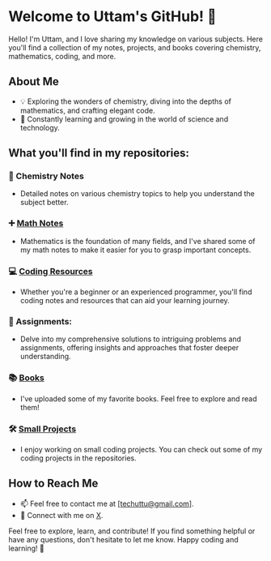 # Welcome to Uttam's GitHub! 👋

Hello! I'm Uttam, and I love sharing my knowledge on various subjects. Here you'll find a collection of my notes, projects, and books covering chemistry, mathematics, coding, and more.

## About Me

- 💡 Exploring the wonders of chemistry, diving into the depths of mathematics, and crafting elegant code.
- 🌱 Constantly learning and growing in the world of science and technology.


## What you'll find in my repositories:

### 🧪 Chemistry Notes
- Detailed notes on various chemistry topics to help you understand the subject better.

### ➕ [Math Notes](https://github.com/itsmeuttu/mathematics-notes)
- Mathematics is the foundation of many fields, and I've shared some of my math notes to make it easier for you to grasp important concepts.

### 💻 [Coding Resources](https://github.com/itsmeuttu/coding-notes#programming-notes)
- Whether you're a beginner or an experienced programmer, you'll find coding notes and resources that can aid your learning journey.

### 📝 Assignments:
- Delve into my comprehensive solutions to intriguing problems and assignments, offering insights and approaches that foster deeper understanding.

### 📚 [Books](https://github.com/itsmeuttu/textbooks)
- I've uploaded some of my favorite books. Feel free to explore and read them!

### 🛠️ [Small Projects](https://github.com/itsmeuttu/Projects)
- I enjoy working on small coding projects. You can check out some of my coding projects in the repositories.

## How to Reach Me

- 📫 Feel free to contact me at [techuttu@gmail.com].
- 💬 Connect with me on [X](https://twitter.com/itsmeuttu).



Feel free to explore, learn, and contribute! If you find something helpful or have any questions, don't hesitate to let me know. Happy coding and learning! 🌟
